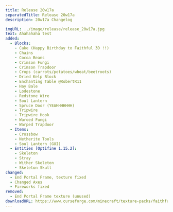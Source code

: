 ```yaml
---
title: Release 20w17a
separatedTitle: Release 20w17a
description: 20w17a Changelog

imgURL: ../image/release/release_20w17a.jpg
text: Ahahahaha test
added:
  - Blocks:
    - Cake (Happy Birthday to Faithful 3D !!)
    - Chains
    - Cocoa Beans
    - Crimson Fungi
    - Crimson Trapdoor
    - Crops (carrots/potatoes/wheat/beetroots)
    - Dried Kelp Block
    - Enchanting Table @RobertR11
    - Hay Bale
    - Lodestone
    - Redstone Wire
    - Soul Lantern
    - Spruce Door (YEAHHHHHHH)
    - Tripwire
    - Tripwire Hook
    - Waroed Fungi
    - Warped Trapdoor
  - Items:
    - Crossbow
    - Netherite Tools
    - Soul Lantern (GUI)
  - Entities [Optifine 1.15.2]:
    - Skeleton
    - Stray
    - Wither Skeleton
    - Skeleton Skull
changed:
  - End Portal Frame, texture fixed
  - Changed Axes
  - Fireworks fixed
removed:
  - End Portal Frame texture (unused)
downloadURL: https://www.curseforge.com/minecraft/texture-packs/faithful-3d/files/2937780
---
```

